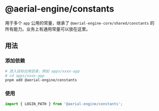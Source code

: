# @aerial-engine/constants

用于多个 `app` 公用的常量，继承了 `@aerial-engine-core/shared/constants` 的所有能力。业务上有通用常量可以放在这里。

## 用法

### 添加依赖

```bash
# 进入目标应用目录，例如 apps/xxxx-app
# cd apps/xxxx-app
pnpm add @aerial-engine/constants
```

### 使用

```ts
import { LOGIN_PATH } from '@aerial-engine/constants';
```
